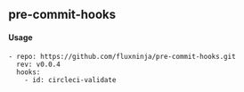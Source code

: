 ## pre-commit-hooks


#### Usage

```
- repo: https://github.com/fluxninja/pre-commit-hooks.git
  rev: v0.0.4
  hooks:
    - id: circleci-validate

```
